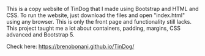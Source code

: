 This is a copy website of TinDog that I made using Bootstrap and HTML and CSS. To run the website, just download the files and open "index.html" using any browser. This is only the front page and functionality still lacks. This project taught me a lot about containers, padding, margins, CSS advanced and Bootstrap 5.

Check here: https://brenobonani.github.io/TinDog/
